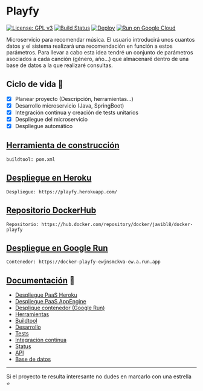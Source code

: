 # Playfy
[![License: GPL v3](https://img.shields.io/badge/License-GPL%20v3-blue.svg)](https://www.gnu.org/licenses/gpl-3.0)
[![Build Status](https://travis-ci.org/JaviBL8/Playfy.svg?branch=master)](https://travis-ci.org/JaviBL8/Playfy)
[![Deploy](https://www.herokucdn.com/deploy/button.svg)](https://playfy.herokuapp.com/)
[![Run on Google Cloud](https://deploy.cloud.run/button.svg)](https://docker-playfy-ewjnsmckva-ew.a.run.app/)

Microservicio para recomendar música. El usuario introducirá unos cuantos datos y el sistema realizará una recomendación en función a estos parámetros. Para llevar a cabo esta idea tendré un conjunto de parámetros asociados a cada canción (género, año...) que almacenaré dentro de una base de datos a la que realizaré consultas.

## Ciclo de vida :rocket:

- [x] Planear proyecto (Descripción, herramientas...)
- [x] Desarrollo microservicio (Java, SpringBoot)
- [x] Integración continua y creación de tests unitarios
- [x] Despliegue del microservicio
- [x] Despliegue automático

## [Herramienta de construcción](docs/buildtool.md)

    buildtool: pom.xml

## [Despliegue en Heroku](docs/despliegue.md)

    Despliegue: https://playfy.herokuapp.com/

## [Repositorio DockerHub](docs/dockerhub.md)

    Repositorio: https://hub.docker.com/repository/docker/javibl8/docker-playfy

## [Despliegue en Google Run](docs/despliegue_run.md)

    Contenedor: https://docker-playfy-ewjnsmckva-ew.a.run.app

## [Documentación](/docs) :notebook:

- [Despliegue PaaS Heroku](docs/despliegue.md)
- [Despliegue PaaS AppEngine](docs/despliegue_appengine.md)
- [Despligue contenedor (Google Run)](docs/despliegue_docker.md)
- [Herramientas](docs/herramientas.md)
- [Buildtool](docs/buildtool.md)
- [Desarrollo](docs/desarrollo.md)
- [Tests](docs/tests.md)
- [Integración continua](docs/ic.md)
- [Status](docs/status.md)
- [API](/docs/api.md)
- [Base de datos](/docs/bd.md)


---
Si el proyecto te resulta interesante no dudes en marcarlo con una estrella :star:
